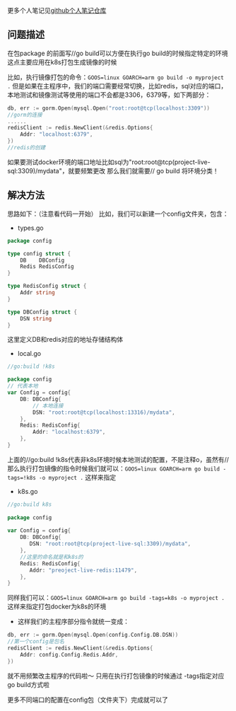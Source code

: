 更多个人笔记见[github个人笔记仓库](https://github.com/ZHLOVEYY/IT_note)
## 问题描述
在包package 的前面写//go build可以方便在执行go build的时候指定特定的环境
这点主要应用在k8s打包生成镜像的时候

比如，执行镜像打包的命令：`GOOS=linux GOARCH=arm go build -o myproject .` 
但是如果在主程序中，我们的端口需要经常切换，比如redis，sql对应的端口，本地测试和镜像测试等使用的端口不会都是3306，6379等，如下两部分：

``` Go
db, err := gorm.Open(mysql.Open("root:root@tcp(localhost:3309"))
//gorm的连接
......
redisClient := redis.NewClient(&redis.Options{  
    Addr: "localhost:6379",  
})
//redis的创建
```
如果要测试docker环境的端口地址比如sql为"root:root@tcp(project-live-sql:3309)/mydata"，就要频繁更改
那么我们就需要// go build 将环境分类！

## 解决方法
思路如下：（注意看代码一开始）
比如，我们可以新建一个config文件夹，包含：
- types.go
``` GO
package config

type config struct {
	DB    DBConfig
	Redis RedisConfig
}

type RedisConfig struct {
	Addr string
}

type DBConfig struct {
	DSN string
}
```
这里定义DB和redis对应的地址存储结构体

- local.go
``` GO
//go:build !k8s

package config
// 代表本地
var Config = config{
	DB: DBConfig{
		// 本地连接
		DSN: "root:root@tcp(localhost:13316)/mydata",
	},
	Redis: RedisConfig{
		Addr: "localhost:6379",
	},
}

```
上面的//go:build !k8s代表非k8s环境时候本地测试的配置，不是注释o，虽然有//
那么执行打包镜像的指令时候我们就可以：`GOOS=linux GOARCH=arm go build -tags=!k8s -o myproject .`  这样来指定

- k8s.go
```go
//go:build k8s  
  
package config  
  
var Config = config{  
    DB: DBConfig{  
       DSN: "root:root@tcp(project-live-sql:3309)/mydata",  
    },  
    //这里的命名就是和k8s的
    Redis: RedisConfig{  
       Addr: "preoject-live-redis:11479",  
    },  
}
```
同样我们可以：`GOOS=linux GOARCH=arm go build -tags=k8s -o myproject .`  这样来指定打包docker为k8s的环境


- 这样我们的主程序部分指令就统一变成：
``` Go
db, err := gorm.Open(mysql.Open(config.Config.DB.DSN))
//第一个config是包名
redisClient := redis.NewClient(&redis.Options{  
    Addr: config.Config.Redis.Addr,  
})
```

就不用频繁改主程序的代码啦～ 只用在执行打包镜像的时候通过 -tags指定对应 go build方式啦

更多不同端口的配置在config包（文件夹下）完成就可以了